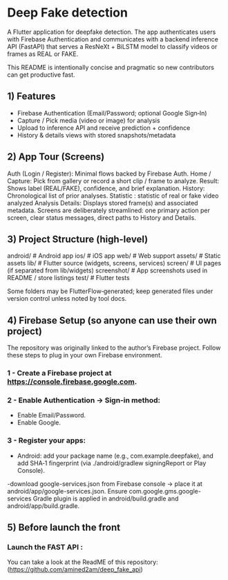 # Deep Fake detection

A Flutter application for deepfake detection. The app authenticates users with Firebase Authentication and communicates with a backend inference API (FastAPI) that serves a ResNeXt + BiLSTM model to classify videos or frames as REAL or FAKE.

This README is intentionally concise and pragmatic so new contributors can get productive fast.

## 1) Features
- Firebase Authentication (Email/Password; optional Google Sign‑In)
- Capture / Pick media (video or image) for analysis
- Upload to inference API and receive prediction + confidence
- History & details views with stored snapshots/metadata

## 2) App Tour (Screens)

Auth (Login / Register): Minimal flows backed by Firebase Auth.
Home / Capture: Pick from gallery or record a short clip / frame to analyze.
Result: Shows label (REAL/FAKE), confidence, and brief explanation.
History: Chronological list of prior analyses.
Statistic : statistic of real or fake video analyzed
Analysis Details: Displays stored frame(s) and associated metadata.
Screens are deliberately streamlined: one primary action per screen, clear status messages, direct paths to History and Details.

## 3) Project Structure (high-level)

android/ # Android app
ios/ # iOS app
web/ # Web support
assets/ # Static assets
lib/ # Flutter source (widgets, screens, services)
screen/ # UI pages (if separated from lib/widgets)
screenshot/ # App screenshots used in README / store listings
test/ # Flutter tests

Some folders may be FlutterFlow‑generated; keep generated files under version control unless noted by tool docs.

## 4) Firebase Setup (so anyone can use their own project)

The repository was originally linked to the author’s Firebase project. Follow these steps to plug in your own Firebase environment.

### 1 - Create a Firebase project at https://console.firebase.google.com.
### 2 - Enable Authentication → Sign‑in method:
- Enable Email/Password.
- Enable Google.

### 3 - Register your apps:
- Android: add your package name (e.g., com.example.deepfake), and add SHA‑1 fingerprint (via ./android/gradlew signingReport or Play Console).

-download google-services.json from Firebase console → place it at android/app/google-services.json. Ensure com.google.gms.google-services Gradle plugin is applied in android/build.gradle and android/app/build.gradle.


## 5) Before launch the front
### Launch the FAST API :
You can take a look at the ReadME of this repository: 
(https://github.com/amined2am/deep_fake_api)
